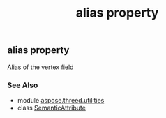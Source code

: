 ﻿---
title: alias property
second_title: Aspose.3D for Python via .NET API References
description: 
type: docs
weight: 30
url: /python-net/aspose.threed.utilities/semanticattribute/alias/
is_root: false
---

## alias property


Alias of the vertex field

### See Also
* module [aspose.threed.utilities](../../)
* class [SemanticAttribute](/3d/python-net/aspose.threed.utilities/semanticattribute)
